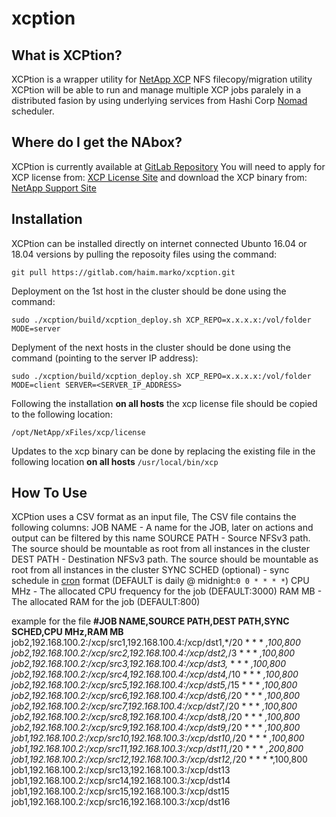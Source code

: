 # xcption

## What is XCPtion?

XCPtion is a wrapper utility for [NetApp XCP](https://xcp.netapp.com/) NFS filecopy/migration utility
XCPtion will be able to run and manage multiple XCP jobs paralely in a distributed fasion by using underlying services from Hashi Corp [Nomad](https://www.nomadproject.io/) scheduler.

## Where do I get the NAbox?

XCPtion is currently available at [GitLab Repository](https://gitlab.com/haim.marko/xcption)
You will need to apply for XCP license from: [XCP License Site](https://xcp.netapp.com/) and download the XCP binary from: [NetApp Support Site](https://mysupport.netapp.com/tools/info/ECMLP2357425I.html?productID=62115&pcfContentID=ECMLP2357425)

## Installation

XCPtion can be installed directly on internet connected Ubunto 16.04 or 18.04 versions by pulling the reposoity files using the command:

`git pull https://gitlab.com/haim.marko/xcption.git`

Deployment on the 1st host in the cluster should be done using the command:

`sudo ./xcption/build/xcption_deploy.sh XCP_REPO=x.x.x.x:/vol/folder MODE=server`

Deplyment of the next hosts in the cluster should be done using the command (pointing to the server IP address):

`sudo ./xcption/build/xcption_deploy.sh XCP_REPO=x.x.x.x:/vol/folder MODE=client SERVER=<SERVER_IP_ADDRESS>`

Following the installation **on all hosts** the xcp license file should be copied to the following location:

`/opt/NetApp/xFiles/xcp/license`

Updates to the xcp binary can be done by replacing the existing file in the following location **on all hosts**
`/usr/local/bin/xcp`

## How To Use

XCPtion uses a CSV format as an input file, The CSV file contains the following columns:
JOB NAME - A name for the JOB, later on actions and output can be filtered by this name
SOURCE PATH - Source NFSv3 path. The source should be mountable as root from all instances in the cluster 
DEST PATH - Destination NFSv3 path. The source should be mountable as root from all instances in the cluster 
SYNC SCHED (optional) - sync schedule in [cron](http://www.nncron.ru/help/EN/working/cron-format.htm) format (DEFAULT is daily @ midnight:`0 0 * * * *`)
CPU MHz - The allocated CPU frequency for the job (DEFAULT:3000)
RAM MB - The allocated RAM for the job (DEFAULT:800)

example for the file
**#JOB NAME,SOURCE PATH,DEST PATH,SYNC SCHED,CPU MHz,RAM MB**
job2,192.168.100.2:/xcp/src1,192.168.100.4:/xcp/dst1,*/20 * * * *,100,800
job2,192.168.100.2:/xcp/src2,192.168.100.4:/xcp/dst2,*/3 * * * *,100,800
job2,192.168.100.2:/xcp/src3,192.168.100.4:/xcp/dst3,* * * * *,100,800
job2,192.168.100.2:/xcp/src4,192.168.100.4:/xcp/dst4,*/10 * * * *,100,800
job2,192.168.100.2:/xcp/src5,192.168.100.4:/xcp/dst5,*/15 * * * *,100,800
job2,192.168.100.2:/xcp/src6,192.168.100.4:/xcp/dst6,*/20 * * * *,100,800
job2,192.168.100.2:/xcp/src7,192.168.100.4:/xcp/dst7,*/20 * * * *,100,800
job2,192.168.100.2:/xcp/src8,192.168.100.4:/xcp/dst8,*/20 * * * *,100,800
job2,192.168.100.2:/xcp/src9,192.168.100.4:/xcp/dst9,*/20 * * * *,100,800
job1,192.168.100.2:/xcp/src10,192.168.100.3:/xcp/dst10,*/20 * * * *,100,800
job1,192.168.100.2:/xcp/src11,192.168.100.3:/xcp/dst11,*/20 * * * *,200,800
job1,192.168.100.2:/xcp/src12,192.168.100.3:/xcp/dst12,*/20 * * * *,100,800
job1,192.168.100.2:/xcp/src13,192.168.100.3:/xcp/dst13
job1,192.168.100.2:/xcp/src14,192.168.100.3:/xcp/dst14
job1,192.168.100.2:/xcp/src15,192.168.100.3:/xcp/dst15
job1,192.168.100.2:/xcp/src16,192.168.100.3:/xcp/dst16



